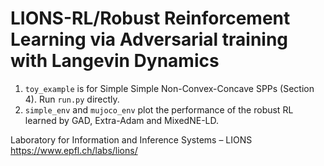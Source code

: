 # LIONS-RL/Robust Reinforcement Learning via Adversarial training with Langevin Dynamics
1. `toy_example` is for Simple Simple Non-Convex-Concave SPPs (Section 4). Run `run.py` directly.
2. `simple_env` and `mujoco_env` plot the performance of the robust RL learned by GAD, Extra-Adam and MixedNE-LD.



Laboratory for Information and Inference Systems – LIONS
https://www.epfl.ch/labs/lions/
